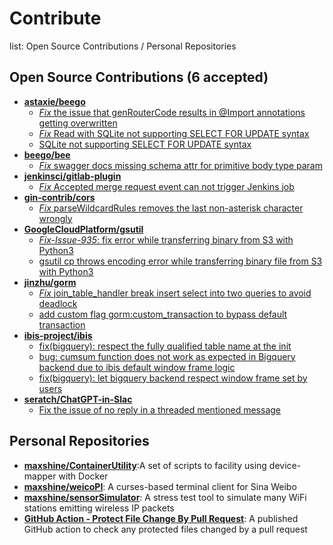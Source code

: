 # Contribute
list: Open Source Contributions / Personal Repositories


## Open Source Contributions (6 accepted)
* [**astaxie/beego**](https://github.com/astaxie/beego)
  * [*Fix* the issue that genRouterCode results in @Import annotations getting overwritten](https://github.com/astaxie/beego/pull/3583)
  * [*Fix* Read with SQLite not supporting SELECT FOR UPDATE syntax](https://github.com/beego/beego/pull/3992)
  * [SQLite not supporting SELECT FOR UPDATE syntax](https://github.com/beego/beego/issues/3991)
* [**beego/bee**](https://github.com/beego/bee)
  * [*Fix* swagger docs missing schema attr for primitive body type param](https://github.com/beego/bee/pull/595)
* [**jenkinsci/gitlab-plugin**](https://github.com/jenkinsci/gitlab-plugin)
  * [*Fix* Accepted merge request event can not trigger Jenkins job](https://github.com/jenkinsci/gitlab-plugin/pull/951)
* [**gin-contrib/cors**](https://github.com/gin-contrib/cors)
  * [*Fix* parseWildcardRules removes the last non-asterisk character wrongly](https://github.com/gin-contrib/cors/pull/57)
* [**GoogleCloudPlatform/gsutil**](https://github.com/GoogleCloudPlatform/gsutil)
  * [*Fix-Issue-935*: fix error while transferring binary from S3 with Python3](https://github.com/GoogleCloudPlatform/gsutil/pull/936)
  * [gsutil cp throws encoding error while transferring binary file from S3 with Python3](https://github.com/GoogleCloudPlatform/gsutil/issues/935)
* [**jinzhu/gorm**](https://github.com/jinzhu/gorm)
  * [*Fix* join_table_handler break insert select into two queries to avoid deadlock](https://github.com/jinzhu/gorm/pull/11)
  * [add custom flag gorm:custom_transaction to bypass default transaction](https://github.com/jinzhu/gorm/pull/12)
* [**ibis-project/ibis**](https://github.com/ibis-project/ibis)
  * [fix(bigquery): respect the fully qualified table name at the init](https://github.com/ibis-project/ibis/pull/6717)
  * [bug: cumsum function does not work as expected in Bigquery backend due to ibis default window frame logic](https://github.com/ibis-project/ibis/issues/10699)
  * [fix(bigquery): let bigquery backend respect window frame set by users](https://github.com/ibis-project/ibis/pull/10700)
* [**seratch/ChatGPT-in-Slac**](https://github.com/seratch/ChatGPT-in-Slack)
  * [Fix the issue of no reply in a threaded mentioned message](https://github.com/seratch/ChatGPT-in-Slack/pull/71)
    
## Personal Repositories
* [**maxshine/ContainerUtility**](https://github.com/maxshine/ContainerUtility):A set of scripts to facility using device-mapper with Docker
* [**maxshine/weicoPI**](https://github.com/maxshine/weicoPI): A curses-based terminal client for Sina Weibo
* [**maxshine/sensorSimulator**](https://github.com/maxshine/sensorSimulator): A stress test tool to simulate many WiFi stations emitting wireless IP packets
* [**GitHub Action - Protect File Change By Pull Request**](https://github.com/marketplace/actions/protect-file-change-by-pull-request): A published GitHub action to check any protected files changed by a pull request

